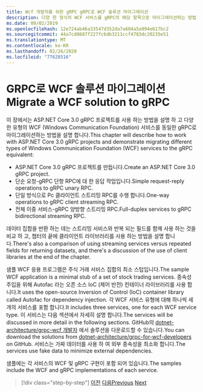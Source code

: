 ```yaml
---
title: Wcf 개발자를 위한 gRPC gRPC로 WCF 솔루션 마이그레이션
description: 다양 한 형식의 WCF 서비스를 gRPC의 해당 항목으로 마이그레이션하는 방법입니다.
ms.date: 09/02/2019
ms.openlocfilehash: 12e724ab46a33547d352da7a604a5a994e617bc2
ms.sourcegitcommit: 44a7cd8687f227fc6db3211ccf4783dc20235e51
ms.translationtype: MT
ms.contentlocale: ko-KR
ms.lasthandoff: 02/26/2020
ms.locfileid: "77628516"
---
```

# <a name="migrate-a-wcf-solution-to-grpc"></a><span data-ttu-id="44c6b-103">GRPC로 WCF 솔루션 마이그레이션</span><span class="sxs-lookup"><span data-stu-id="44c6b-103">Migrate a WCF solution to gRPC</span></span>

<span data-ttu-id="44c6b-104">이 장에서는 ASP.NET Core 3.0 gRPC 프로젝트를 사용 하는 방법을 설명 하 고 다양 한 유형의 WCF (Windows Communication Foundation) 서비스를 동일한 gRPC로 마이그레이션하는 방법을 설명 합니다.</span><span class="sxs-lookup"><span data-stu-id="44c6b-104">This chapter will describe how to work with ASP.NET Core 3.0 gRPC projects and demonstrate migrating different types of Windows Communication Foundation (WCF) services to the gRPC equivalent:</span></span>

- <span data-ttu-id="44c6b-105">ASP.NET Core 3.0 gRPC 프로젝트를 만듭니다.</span><span class="sxs-lookup"><span data-stu-id="44c6b-105">Create an ASP.NET Core 3.0 gRPC project.</span></span>
- <span data-ttu-id="44c6b-106">단순 요청-gRPC 단항 RPC에 대 한 응답 작업입니다.</span><span class="sxs-lookup"><span data-stu-id="44c6b-106">Simple request-reply operations to gRPC unary RPC.</span></span>
- <span data-ttu-id="44c6b-107">단일 방식으로 Pc 클라이언트 스트리밍 RPC를 수행 합니다.</span><span class="sxs-lookup"><span data-stu-id="44c6b-107">One-way operations to gRPC client streaming RPC.</span></span>
- <span data-ttu-id="44c6b-108">전체 이중 서비스-gRPC 양방향 스트리밍 RPC.</span><span class="sxs-lookup"><span data-stu-id="44c6b-108">Full-duplex services to gRPC bidirectional streaming RPC.</span></span>

<span data-ttu-id="44c6b-109">데이터 집합을 반환 하는 데는 스트리밍 서비스와 반복 되는 필드를 함께 사용 하는 것을 비교 하 고, 챕터의 끝에 클라이언트 라이브러리를 사용 하는 방법을 설명 합니다.</span><span class="sxs-lookup"><span data-stu-id="44c6b-109">There's also a comparison of using streaming services versus repeated fields for returning datasets, and there's a discussion of the use of client libraries at the end of the chapter.</span></span>

<span data-ttu-id="44c6b-110">샘플 WCF 응용 프로그램은 주식 거래 서비스 집합의 최소 스텁입니다.</span><span class="sxs-lookup"><span data-stu-id="44c6b-110">The sample WCF application is a minimal stub of a set of stock trading services.</span></span> <span data-ttu-id="44c6b-111">종속성 주입을 위해 Autofac 라는 오픈 소스 IoC (제어 반전) 컨테이너 라이브러리를 사용 합니다.</span><span class="sxs-lookup"><span data-stu-id="44c6b-111">It uses the open-source Inversion of Control (IoC) container library called Autofac for dependency injection.</span></span> <span data-ttu-id="44c6b-112">각 WCF 서비스 유형에 대해 하나씩 세 개의 서비스를 포함 합니다.</span><span class="sxs-lookup"><span data-stu-id="44c6b-112">It includes three services, one for each WCF service type.</span></span> <span data-ttu-id="44c6b-113">이 서비스는 다음 섹션에서 자세히 설명 합니다.</span><span class="sxs-lookup"><span data-stu-id="44c6b-113">The services will be discussed in more detail in the following sections.</span></span> <span data-ttu-id="44c6b-114">GitHub의 [dotnet-architecture/grpc-wcf 개발자](https://github.com/dotnet-architecture/grpc-for-wcf-developers) 에서 솔루션을 다운로드할 수 있습니다.</span><span class="sxs-lookup"><span data-stu-id="44c6b-114">You can download the solutions from [dotnet-architecture/grpc-for-wcf-developers](https://github.com/dotnet-architecture/grpc-for-wcf-developers) on GitHub.</span></span> <span data-ttu-id="44c6b-115">서비스는 가짜 데이터를 사용 하 여 외부 종속성을 최소화 합니다.</span><span class="sxs-lookup"><span data-stu-id="44c6b-115">The services use fake data to minimize external dependencies.</span></span>

<span data-ttu-id="44c6b-116">샘플에는 각 서비스의 WCF 및 gRPC 구현이 포함 되어 있습니다.</span><span class="sxs-lookup"><span data-stu-id="44c6b-116">The samples include the WCF and gRPC implementations of each service.</span></span>

>[!div class="step-by-step"]
><span data-ttu-id="44c6b-117">[이전](ws-protocols.md)
>[다음](create-project.md)</span><span class="sxs-lookup"><span data-stu-id="44c6b-117">[Previous](ws-protocols.md)
[Next](create-project.md)</span></span>
